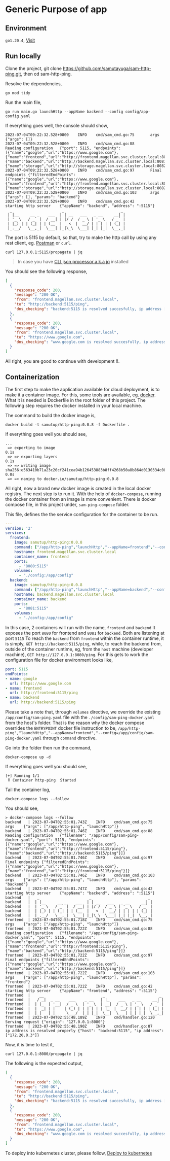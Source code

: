 # Generic Purpose of app

## Environment

`go1.20.4`, [Visit](https://go.dev/dl/)

## Run locally

Clone the project, git clone https://github.com/samutayuga/sam-http-ping.git, then cd sam-http-ping.

Resolve the dependencies,

```shell
go mod tidy
```

Run the main file,

```shell
go run main.go launchHttp --appName backend --config config/app-config.yaml
```

If everything goes well, the console should show,

```text
2023-07-04T09:22:32.528+0800    INFO    cmd/sam_cmd.go:75       args    {"args": []}
2023-07-04T09:22:32.528+0800    INFO    cmd/sam_cmd.go:88       Reading configuration   {"port": 5115, "endpoints": [{"name":"google","url":"https://www.google.com"},{"name":"frontend","url":"http://frontend.magellan.svc.cluster.local:8080/ping"},{"name":"backend","url":"http://backend.magellan.svc.cluster.local:8081/ping"},{"name":"storage","url":"http://storage.magellan.svc.cluster.local:8082/ping"}]}
2023-07-04T09:22:32.528+0800    INFO    cmd/sam_cmd.go:97       Final endpoints {"filteredEndPoints": [{"name":"google","url":"https://www.google.com"},{"name":"frontend","url":"http://frontend.magellan.svc.cluster.local:8080/ping"},{"name":"storage","url":"http://storage.magellan.svc.cluster.local:8082/ping"}]}
2023-07-04T09:22:32.528+0800    INFO    cmd/sam_cmd.go:103      args    {"args": [], "params": "backend"}
2023-07-04T09:22:32.529+0800    INFO    cmd/sam_cmd.go:42       starting http server    {"appName": "backend", "address": ":5115"}
  _                      _                         _
 | |__     __ _    ___  | | __   ___   _ __     __| |
 | '_ \   / _` |  / __| | |/ /  / _ \ | '_ \   / _` |
 | |_) | | (_| | | (__  |   <  |  __/ | | | | | (_| |
 |_.__/   \__,_|  \___| |_|\_\  \___| |_| |_|  \__,_|
```

The port is 5115 by default, so that, try to make the http call by using any rest client, eg. [Postman](https://www.postman.com/downloads/) or `curl`.


```shell
curl 127.0.0.1:5115/propagate | jq
```
>In case you have [CLI json processor a.k.a jq](https://stedolan.github.io/jq/) installed

You should see the following response,

```json
[
  {
    "response_code": 200,
    "message": "200 OK",
    "from": "frontend.magellan.svc.cluster.local",
    "to": "http://backend:5115/ping",
    "dns_checking": "backend:5115 is resolved succesfully, ip address [172.20.0.3] "
  },
  {
    "response_code": 200,
    "message": "200 OK",
    "from": "frontend.magellan.svc.cluster.local",
    "to": "https://www.google.com",
    "dns_checking": "www.google.com is resolved succesfully, ip address [142.251.12.147 142.251.12.99 142.251.12.104 142.251.12.105 142.251.12.106 142.251.12.103 2404:6800:4003:c1a::67 2404:6800:4003:c1a::93 2404:6800:4003:c1a::63 2404:6800:4003:c1a::69] "
  }
]
```

All right, you are good to continue with development !!.

## Containerization
The first step to make the application available for cloud deployment, is to make it a container image. For this, some tools are available, eg. [docker](https://www.docker.com/). What it is needed is Dockerfile in the root folder of this project. The following step requires the docker installed in your local machine.

The command to build the docker image is,

```shell
docker build -t samutup/http-ping:0.0.8 -f Dockerfile .
```
If everything goes well you should see,

```text
...
 => exporting to image                                                                                                      0.1s
 => => exporting layers                                                                                                     0.1s
 => => writing image sha256:e563410b71a23c20cf241cea94b126453883b8ff4268b50a8b864d0130334c08                                0.0s
 => => naming to docker.io/samutup/http-ping:0.0.8
```

All right, now a brand new docker image is created in the local docker registry. 
The next step is to run it. With the help of `docker-compose`, 
running the docker container from an image is more convenient. 
There is docker compose file, in this project under, `sam-ping-compose` folder.

This file, defines the the service configuration for the container to be run.

```yaml
---
version: '2'
services:
  frontend:
    image: samutup/http-ping:0.0.8
    command: ["/app/http-ping","launchHttp","--appName=frontend","--config=/app/config/sam-ping-docker.yaml" ]
    hostname: frontend.magellan.svc.cluster.local
    container_name: frontend
    ports:
      - "8080:5115"
    volumes:
      - "./config:/app/config"
  backend:
    image: samutup/http-ping:0.0.8
    command: ["/app/http-ping","launchHttp","--appName=backend","--config=/app/config/sam-ping-docker.yaml" ]
    hostname: backend.magellan.svc.cluster.local
    container_name: backend
    ports:
      - "8081:5115"
    volumes:
      - "./config:/app/config"
```
In this case, 2 containers will run with the name, `frontend` and `backend`
It exposes the port `8080` for frontend and `8081` for `backend`. Both are listening at port `5115`
To reach the `backend` from `frontend` within the container runtime, it is simply, `GET http://backend:5115/ping`,
while, to reach the backend from, outside of the container runtime, eg, from the `host` machine (developer machine),
`GET http://127.0.0.1:8080/ping`. For this gets to work the configuration file for docker environment looks like,

```yaml
port: 5115
endPoints:
- name: google
  url: https://www.google.com
- name: frontend
  url: http://frontend:5115/ping
- name: backend
  url: http://backend:5115/ping
```

Please take a note that, through `volumes` directive, we override the existing `/app/config/sam-ping.yaml` file with the `./config/sam-ping-docker.yaml` from the host's folder. That is the reason why the docker compose overrides the `ENTRYPOINT` docker file instruction to be, `/app/http-ping","launchHttp","--appName=frontend","--config=/app/config/sam-ping-docker.yaml` through `command` directive.


Go into the folder then run the command,

```shell
docker-compose up -d
```
If everything goes well you should see,

```text
[+] Running 1/1
 ⠿ Container http-ping  Started 
```

Tail the container log,

```shell
docker-compose logs --follow
```

You should see,

```text
> docker-compose logs --follow
backend   | 2023-07-04T02:55:01.743Z    INFO    cmd/sam_cmd.go:75       args    {"args": ["/app/http-ping", "launchHttp"]}
backend   | 2023-07-04T02:55:01.746Z    INFO    cmd/sam_cmd.go:88       Reading configuration   {"filename": "/app/config/sam-ping-docker.yaml", "port": 5115, "endpoints": [{"name":"google","url":"https://www.google.com"},{"name":"frontend","url":"http://frontend:5115/ping"},{"name":"backend","url":"http://backend:5115/ping"}]}
backend   | 2023-07-04T02:55:01.746Z    INFO    cmd/sam_cmd.go:97       Final endpoints {"filteredEndPoints": [{"name":"google","url":"https://www.google.com"},{"name":"frontend","url":"http://frontend:5115/ping"}]}
backend   | 2023-07-04T02:55:01.746Z    INFO    cmd/sam_cmd.go:103      args    {"args": ["/app/http-ping", "launchHttp"], "params": "backend"}
backend   | 2023-07-04T02:55:01.747Z    INFO    cmd/sam_cmd.go:42       starting http server    {"appName": "backend", "address": ":5115"}
backend   |   _                      _                         _
backend   |  | |__     __ _    ___  | | __   ___   _ __     __| |
backend   |  | '_ \   / _` |  / __| | |/ /  / _ \ | '_ \   / _` |
backend   |  | |_) | | (_| | | (__  |   <  |  __/ | | | | | (_| |
backend   |  |_.__/   \__,_|  \___| |_|\_\  \___| |_| |_|  \__,_|
frontend  | 2023-07-04T02:55:01.718Z    INFO    cmd/sam_cmd.go:75       args    {"args": ["/app/http-ping", "launchHttp"]}
frontend  | 2023-07-04T02:55:01.722Z    INFO    cmd/sam_cmd.go:88       Reading configuration   {"filename": "/app/config/sam-ping-docker.yaml", "port": 5115, "endpoints": [{"name":"google","url":"https://www.google.com"},{"name":"frontend","url":"http://frontend:5115/ping"},{"name":"backend","url":"http://backend:5115/ping"}]}
frontend  | 2023-07-04T02:55:01.722Z    INFO    cmd/sam_cmd.go:97       Final endpoints {"filteredEndPoints": [{"name":"google","url":"https://www.google.com"},{"name":"backend","url":"http://backend:5115/ping"}]}
frontend  | 2023-07-04T02:55:01.722Z    INFO    cmd/sam_cmd.go:103      args    {"args": ["/app/http-ping", "launchHttp"], "params": "frontend"}
frontend  | 2023-07-04T02:55:01.722Z    INFO    cmd/sam_cmd.go:42       starting http server    {"appName": "frontend", "address": ":5115"}
frontend  |    __                          _                        _
frontend  |   / _|  _ __    ___    _ __   | |_    ___   _ __     __| |
frontend  |  | |_  | '__|  / _ \  | '_ \  | __|  / _ \ | '_ \   / _` |
frontend  |  |  _| | |    | (_) | | | | | | |_  |  __/ | | | | | (_| |
frontend  |  |_|   |_|     \___/  |_| |_|  \__|  \___| |_| |_|  \__,_|
frontend  | 2023-07-04T02:55:48.189Z    INFO    cmd/handler.go:120      Serving request {"origin": "127.0.0.1:8080"}
frontend  | 2023-07-04T02:55:48.190Z    INFO    cmd/handler.go:87       ip address is resolved properly {"host": "backend:5115", "ip address": ["172.20.0.3"]}
```

Now, it is time to test it,

```shell
curl 127.0.0.1:8080/propagate | jq
```

The following is the expected output,

```json
[
  {
    "response_code": 200,
    "message": "200 OK",
    "from": "frontend.magellan.svc.cluster.local",
    "to": "http://backend:5115/ping",
    "dns_checking": "backend:5115 is resolved succesfully, ip address [172.20.0.3] "
  },
  {
    "response_code": 200,
    "message": "200 OK",
    "from": "frontend.magellan.svc.cluster.local",
    "to": "https://www.google.com",
    "dns_checking": "www.google.com is resolved succesfully, ip address [142.251.12.147 142.251.12.99 142.251.12.104 142.251.12.105 142.251.12.106 142.251.12.103 2404:6800:4003:c1a::67 2404:6800:4003:c1a::93 2404:6800:4003:c1a::63 2404:6800:4003:c1a::69] "
  }
]
```
To deploy into kubernetes cluster, please follow, [Deploy to kubernetes](./docs/deploy.md)








